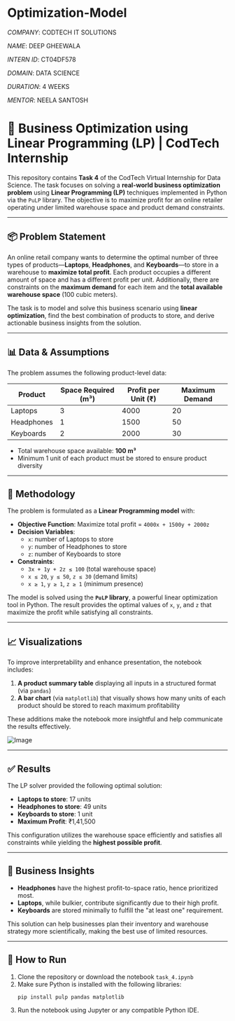 # Optimization-Model

*COMPANY*: CODTECH IT SOLUTIONS

*NAME*: DEEP GHEEWALA

*INTERN ID*: CT04DF578

*DOMAIN*: DATA SCIENCE

*DURATION*: 4 WEEKS

*MENTOR*: NEELA SANTOSH

# 🧠 Business Optimization using Linear Programming (LP) | CodTech Internship

This repository contains **Task 4** of the CodTech Virtual Internship for Data Science. The task focuses on solving a **real-world business optimization problem** using **Linear Programming (LP)** techniques implemented in Python via the `PuLP` library. The objective is to maximize profit for an online retailer operating under limited warehouse space and product demand constraints.

---

## 📦 Problem Statement

An online retail company wants to determine the optimal number of three types of products—**Laptops**, **Headphones**, and **Keyboards**—to store in a warehouse to **maximize total profit**. Each product occupies a different amount of space and has a different profit per unit. Additionally, there are constraints on the **maximum demand** for each item and the **total available warehouse space** (100 cubic meters).

The task is to model and solve this business scenario using **linear optimization**, find the best combination of products to store, and derive actionable business insights from the solution.

---

## 📊 Data & Assumptions

The problem assumes the following product-level data:

| Product     | Space Required (m³) | Profit per Unit (₹) | Maximum Demand |
|-------------|----------------------|----------------------|----------------|
| Laptops     | 3                    | 4000                 | 20             |
| Headphones  | 1                    | 1500                 | 50             |
| Keyboards   | 2                    | 2000                 | 30             |

- Total warehouse space available: **100 m³**
- Minimum 1 unit of each product must be stored to ensure product diversity

---

## 🧮 Methodology

The problem is formulated as a **Linear Programming model** with:
- **Objective Function**: Maximize total profit = `4000x + 1500y + 2000z`
- **Decision Variables**:
  - `x`: number of Laptops to store
  - `y`: number of Headphones to store
  - `z`: number of Keyboards to store
- **Constraints**:
  - `3x + 1y + 2z ≤ 100` (total warehouse space)
  - `x ≤ 20`, `y ≤ 50`, `z ≤ 30` (demand limits)
  - `x ≥ 1`, `y ≥ 1`, `z ≥ 1` (minimum presence)

The model is solved using the **`PuLP` library**, a powerful linear optimization tool in Python. The result provides the optimal values of `x`, `y`, and `z` that maximize the profit while satisfying all constraints.

---

## 📈 Visualizations

To improve interpretability and enhance presentation, the notebook includes:

1. **A product summary table** displaying all inputs in a structured format (via `pandas`)
2. **A bar chart** (via `matplotlib`) that visually shows how many units of each product should be stored to reach maximum profitability

These additions make the notebook more insightful and help communicate the results effectively.

![Image](https://github.com/user-attachments/assets/de02f957-f952-4beb-9d42-ec67711a06fb)

---

## ✅ Results

The LP solver provided the following optimal solution:

- **Laptops to store**: 17 units  
- **Headphones to store**: 49 units  
- **Keyboards to store**: 1 unit  
- **Maximum Profit**: ₹1,41,500

This configuration utilizes the warehouse space efficiently and satisfies all constraints while yielding the **highest possible profit**.

---

## 🧠 Business Insights

- **Headphones** have the highest profit-to-space ratio, hence prioritized most.
- **Laptops**, while bulkier, contribute significantly due to their high profit.
- **Keyboards** are stored minimally to fulfill the "at least one" requirement.

This solution can help businesses plan their inventory and warehouse strategy more scientifically, making the best use of limited resources.

---

## 🚀 How to Run

1. Clone the repository or download the notebook `task_4.ipynb`
2. Make sure Python is installed with the following libraries:
   ```bash
   pip install pulp pandas matplotlib
   ```
3. Run the notebook using Jupyter or any compatible Python IDE.
